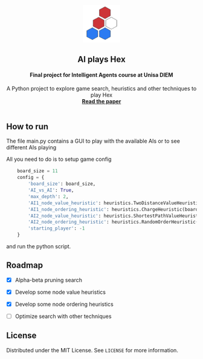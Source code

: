 

<!-- PROJECT LOGO -->
<br />
<div align="center">
  <img src="images/logo.png" alt="Logo" width="100" height="100">

  <h2 align="center">AI plays Hex</h2>

  <h4 align="center">Final project for Intelligent Agents course at Unisa DIEM</h2>

  <p align="center">
    A Python project to explore game search, heuristics and other techniques to play Hex
    <br />
    <a href="https://github.com/LsDevLab/AI_plays_Hex/blob/master/AI_plays_Hex.pdf"><strong>Read the paper</strong></a>
    <br />
    <br />
  </p>
</div>


## How to run

The file main.py contains a GUI to play with the available AIs or to see different AIs playing

All you need to do is to setup game config

```python
    board_size = 11
    config = {
        'board_size': board_size,
        'AI_vs_AI': True,
        'max_depth': 2,
        'AI1_node_value_heuristic': heuristics.TwoDistanceValueHeuristic(),
        'AI1_node_ordering_heuristic': heuristics.ChargeHeuristic(board_size),
        'AI2_node_value_heuristic': heuristics.ShortestPathValueHeuristic(),
        'AI2_node_ordering_heuristic': heuristics.RandomOrderHeuristic(),
        'starting_player': -1
    }
   ```

and run the python script.

<!-- ROADMAP -->
## Roadmap

- [x] Alpha-beta pruning search
- [x] Develop some node value heuristics
- [x] Develop some node ordering heuristics
- [ ] Optimize search with other techniques


<!-- LICENSE -->
## License

Distributed under the MIT License. See `LICENSE` for more information.



